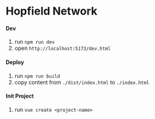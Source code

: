 # Hopfield Network






#### Dev
1. run `npm run dev`
2. open `http://localhost:5173/dev.html`


#### Deploy
1. run `npm run build`
2. copy content from `./dist/index.html` to `./index.html`


#### Init Project
1. run `vue create <project-name>`